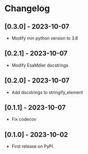 # Changelog

## [0.3.0] - 2023-10-07

-   Modify min python version to 3.8

## [0.2.1] - 2023-10-07

-   Modify EsaMdier docstrings

## [0.2.0] - 2023-10-07

-   Add docstrings to stringify_element

## [0.1.1] - 2023-10-07

-   Fix codecov

## [0.1.0] - 2023-10-02

-   First release on PyPI.
